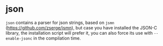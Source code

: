 <!--
title: "json"
custom_edit_url: https://github.com/netdata/netdata/edit/master/src/libnetdata/json/README.md
sidebar_label: "json"
learn_status: "Published"
learn_topic_type: "Tasks"
learn_rel_path: "Developers/libnetdata"
-->

# json

`json` contains a parser for json strings, based on `jsmn` (<https://github.com/zserge/jsmn>), but case you have installed the JSON-C library, the installation script will prefer it, you can also force its use with `--enable-jsonc` in the compilation time.


